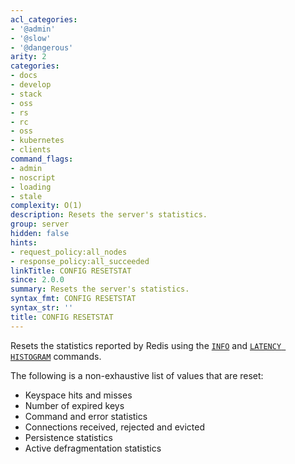 ```yaml
---
acl_categories:
- '@admin'
- '@slow'
- '@dangerous'
arity: 2
categories:
- docs
- develop
- stack
- oss
- rs
- rc
- oss
- kubernetes
- clients
command_flags:
- admin
- noscript
- loading
- stale
complexity: O(1)
description: Resets the server's statistics.
group: server
hidden: false
hints:
- request_policy:all_nodes
- response_policy:all_succeeded
linkTitle: CONFIG RESETSTAT
since: 2.0.0
summary: Resets the server's statistics.
syntax_fmt: CONFIG RESETSTAT
syntax_str: ''
title: CONFIG RESETSTAT
---
```

Resets the statistics reported by Redis using the [`INFO`](/commands/info) and [`LATENCY HISTOGRAM`](/commands/latency-histogram) commands.

The following is a non-exhaustive list of values that are reset:

* Keyspace hits and misses
* Number of expired keys
* Command and error statistics
* Connections received, rejected and evicted
* Persistence statistics
* Active defragmentation statistics

